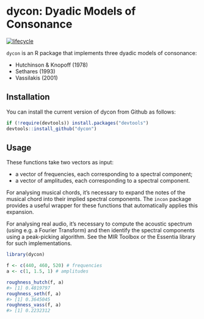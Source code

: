 
<!-- README.md is generated from README.Rmd. Please edit that file -->

# dycon: Dyadic Models of Consonance

[![lifecycle](https://img.shields.io/badge/lifecycle-experimental-orange.svg)](https://www.tidyverse.org/lifecycle/#experimental)

`dycon` is an R package that implements three dyadic models of
consonance:

  - Hutchinson & Knopoff (1978)
  - Sethares (1993)
  - Vassilakis (2001)

## Installation

You can install the current version of dycon from Github as follows:

``` r
if (!require(devtools)) install.packages("devtools")
devtools::install_github("dycon")
```

## Usage

These functions take two vectors as input:

  - a vector of frequencies, each corresponding to a spectral component;
  - a vector of amplitudes, each corresponding to a spectral component.

For analysing musical chords, it’s necessary to expand the notes of the
musical chord into their implied spectral components. The `incon`
package provides a useful wrapper for these functions that automatically
applies this expansion.

For analysing real audio, it’s necessary to compute the acoustic
spectrum (using e.g. a Fourier Transform) and then identify the spectral
components using a peak-picking algorithm. See the MIR Toolbox or the
Essentia library for such implementations.

``` r
library(dycon)

f <- c(440, 460, 520) # frequencies
a <- c(1, 1.5, 1) # amplitudes

roughness_hutch(f, a)
#> [1] 0.4819797
roughness_seth(f, a)
#> [1] 0.3645045
roughness_vass(f, a)
#> [1] 0.2232312
```
